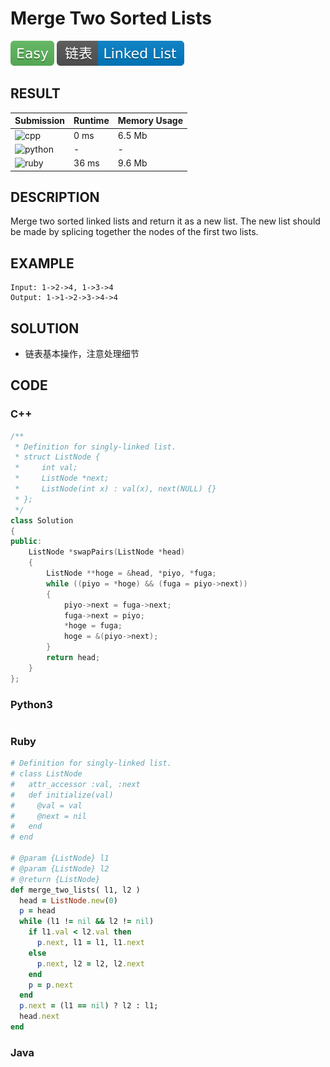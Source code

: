 # Merge Two Sorted Lists

![Easy](../../materials/-Easy-5cb85c.svg) ![Linked_List](../../materials/链表-Linked_List-007ec6.svg)

## RESULT

| Submission                                                        | Runtime | Memory Usage |
| ----------------------------------------------------------------- | ------- | ------------ |
| ![cpp](https://img.shields.io/badge/leetcode021-cpp-f34b7d.svg)   | 0 ms    | 6.5 Mb       |
| ![python](https://img.shields.io/badge/leetcode021-py-3572A5.svg) | -       | -            |
| ![ruby](https://img.shields.io/badge/leetcode021-rb-701516.svg)   | 36 ms   | 9.6 Mb       |

## DESCRIPTION

Merge two sorted linked lists and return it as a new list. The new list should be made by splicing together the nodes of the first two lists.

## EXAMPLE

```plain
Input: 1->2->4, 1->3->4
Output: 1->1->2->3->4->4
```

## SOLUTION

* 链表基本操作，注意处理细节

## CODE

### C++

```cpp
/**
 * Definition for singly-linked list.
 * struct ListNode {
 *     int val;
 *     ListNode *next;
 *     ListNode(int x) : val(x), next(NULL) {}
 * };
 */
class Solution
{
public:
    ListNode *swapPairs(ListNode *head)
    {
        ListNode **hoge = &head, *piyo, *fuga;
        while ((piyo = *hoge) && (fuga = piyo->next))
        {
            piyo->next = fuga->next;
            fuga->next = piyo;
            *hoge = fuga;
            hoge = &(piyo->next);
        }
        return head;
    }
};
```

### Python3

```python
```

### Ruby

```ruby
# Definition for singly-linked list.
# class ListNode
#   attr_accessor :val, :next
#   def initialize(val)
#     @val = val
#     @next = nil
#   end
# end

# @param {ListNode} l1
# @param {ListNode} l2
# @return {ListNode}
def merge_two_lists( l1, l2 )
  head = ListNode.new(0)
  p = head
  while (l1 != nil && l2 != nil)
    if l1.val < l2.val then
      p.next, l1 = l1, l1.next
    else
      p.next, l2 = l2, l2.next
    end
    p = p.next
  end
  p.next = (l1 == nil) ? l2 : l1;
  head.next
end
```

### Java

```java
```
